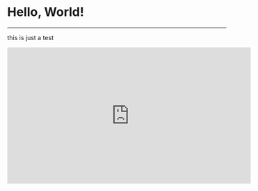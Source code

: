 Hello, World!
=============
***
this is just a test
<iframe width="560" height="315" src="https://www.youtube-nocookie.com/embed/WMGbxqhPeo8?si=KgJGv4PLZCi5edH-" title="YouTube video player" frameborder="0" allow="accelerometer; autoplay; clipboard-write; encrypted-media; gyroscope; picture-in-picture; web-share" allowfullscreen></iframe>
